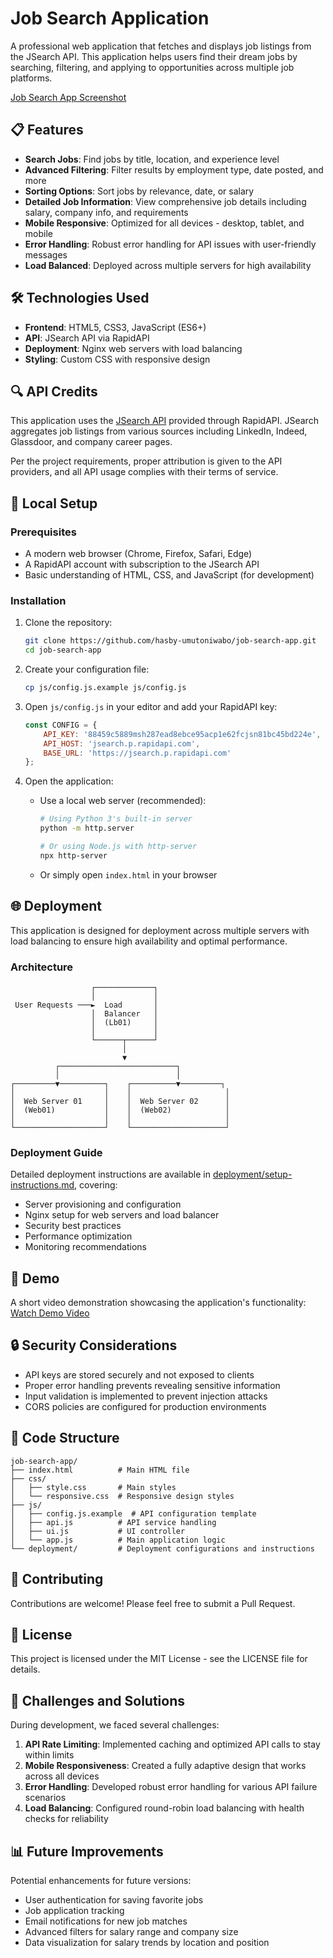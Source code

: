 # Job Search Application

A professional web application that fetches and displays job listings from the JSearch API. This application helps users find their dream jobs by searching, filtering, and applying to opportunities across multiple job platforms.

[Job Search App Screenshot](https://github.com/user-attachments/assets/bad8e90d-f1b3-4f14-977e-de710a98aa15)

## 📋 Features

- **Search Jobs**: Find jobs by title, location, and experience level
- **Advanced Filtering**: Filter results by employment type, date posted, and more
- **Sorting Options**: Sort jobs by relevance, date, or salary
- **Detailed Job Information**: View comprehensive job details including salary, company info, and requirements
- **Mobile Responsive**: Optimized for all devices - desktop, tablet, and mobile
- **Error Handling**: Robust error handling for API issues with user-friendly messages
- **Load Balanced**: Deployed across multiple servers for high availability

## 🛠️ Technologies Used

- **Frontend**: HTML5, CSS3, JavaScript (ES6+)
- **API**: JSearch API via RapidAPI
- **Deployment**: Nginx web servers with load balancing
- **Styling**: Custom CSS with responsive design

## 🔍 API Credits

This application uses the [JSearch API](https://rapidapi.com/letscrape-6bRBa3QguO5/api/jsearch) provided through RapidAPI. JSearch aggregates job listings from various sources including LinkedIn, Indeed, Glassdoor, and company career pages.

Per the project requirements, proper attribution is given to the API providers, and all API usage complies with their terms of service.

## 🚀 Local Setup

### Prerequisites

- A modern web browser (Chrome, Firefox, Safari, Edge)
- A RapidAPI account with subscription to the JSearch API
- Basic understanding of HTML, CSS, and JavaScript (for development)

### Installation

1. Clone the repository:
   ```bash
   git clone https://github.com/hasby-umutoniwabo/job-search-app.git
   cd job-search-app
   ```

2. Create your configuration file:
   ```bash
   cp js/config.js.example js/config.js
   ```

3. Open `js/config.js` in your editor and add your RapidAPI key:
   ```javascript
   const CONFIG = {
       API_KEY: '88459c5889msh287ead8ebce95acp1e62fcjsn81bc45bd224e',
       API_HOST: 'jsearch.p.rapidapi.com',
       BASE_URL: 'https://jsearch.p.rapidapi.com'
   };
   ```

4. Open the application:
   - Use a local web server (recommended):
     ```bash
     # Using Python 3's built-in server
     python -m http.server
     
     # Or using Node.js with http-server
     npx http-server
     ```
   - Or simply open `index.html` in your browser

## 🌐 Deployment

This application is designed for deployment across multiple servers with load balancing to ensure high availability and optimal performance.

### Architecture

```
                  ┌─────────────┐
                  │             │
 User Requests ───►  Load       │
                  │  Balancer   │
                  │  (Lb01)     │
                  │             │
                  └──────┬──────┘
                         │
                         ▼
          ┌──────────────────────────┐
          │                          │
┌─────────▼──────────┐    ┌──────────▼─────────┐
│                    │    │                     │
│  Web Server 01     │    │  Web Server 02      │
│  (Web01)           │    │  (Web02)            │
│                    │    │                     │
└────────────────────┘    └─────────────────────┘
```

### Deployment Guide

Detailed deployment instructions are available in [deployment/setup-instructions.md](deployment/setup-instructions.md), covering:

- Server provisioning and configuration
- Nginx setup for web servers and load balancer
- Security best practices
- Performance optimization
- Monitoring recommendations

## 📱 Demo

A short video demonstration showcasing the application's functionality:
[Watch Demo Video](https://drive.google.com/file/d/15r403xsy7KSnIaiYYFGuwqJs7-4lYR9n/view?usp=drive_link)

## 🔒 Security Considerations

- API keys are stored securely and not exposed to clients
- Proper error handling prevents revealing sensitive information
- Input validation is implemented to prevent injection attacks
- CORS policies are configured for production environments

## 🧩 Code Structure

```
job-search-app/
├── index.html          # Main HTML file
├── css/
│   ├── style.css       # Main styles
│   └── responsive.css  # Responsive design styles
├── js/
│   ├── config.js.example  # API configuration template
│   ├── api.js          # API service handling
│   ├── ui.js           # UI controller
│   └── app.js          # Main application logic
└── deployment/         # Deployment configurations and instructions
```

## 🤝 Contributing

Contributions are welcome! Please feel free to submit a Pull Request.

## 📄 License

This project is licensed under the MIT License - see the LICENSE file for details.

## 🚧 Challenges and Solutions

During development, we faced several challenges:

1. **API Rate Limiting**: Implemented caching and optimized API calls to stay within limits
2. **Mobile Responsiveness**: Created a fully adaptive design that works across all devices
3. **Error Handling**: Developed robust error handling for various API failure scenarios
4. **Load Balancing**: Configured round-robin load balancing with health checks for reliability

## 📊 Future Improvements

Potential enhancements for future versions:

- User authentication for saving favorite jobs
- Job application tracking
- Email notifications for new job matches
- Advanced filters for salary range and company size
- Data visualization for salary trends by location and position
